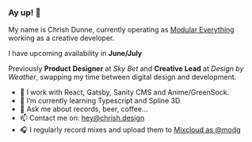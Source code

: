 ### Ay up! 🦆

My name is Chrish Dunne, currently operating as [Modular Everything](https://github.com/modular-everything) working as a creative developer.

I have upcoming availability in **June/July**

Previously **Product Designer** at _Sky Bet_ and **Creative Lead** at _Design by Weather_, swapping my time between digital design and development.

- 🔭  I work with React, Gatsby, Sanity CMS and Anime/GreenSock.
- 🌱  I’m currently learning Typescript and Spline 3D
- 💬  Ask me about records, beer, coffee...
- 📫  Contact me on: hey@chrish.design
- 🎧  I regularly record mixes and upload them to [Mixcloud as @modg](https://mixcloud.com/modg)
